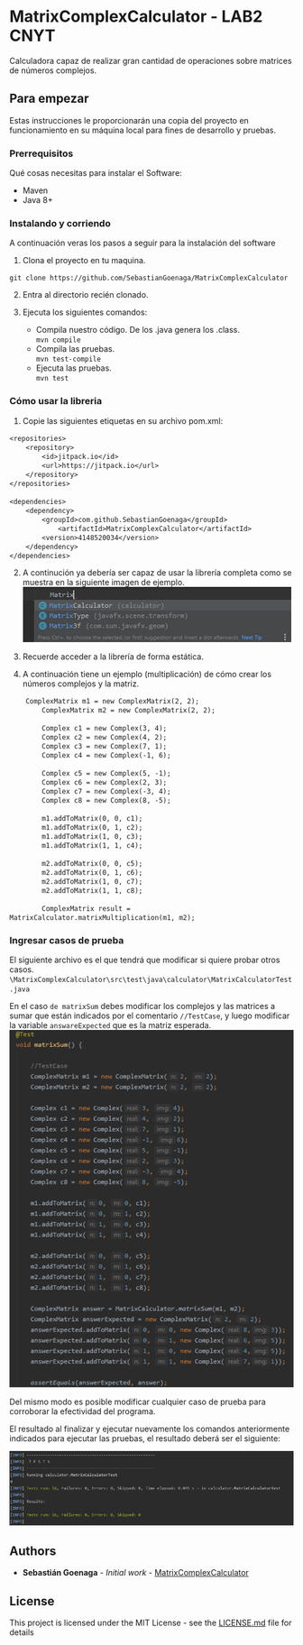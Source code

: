 # MatrixComplexCalculator - LAB2 CNYT

Calculadora capaz de realizar gran cantidad de operaciones sobre matrices de números complejos.

## Para empezar

Estas instrucciones le proporcionarán una copia del proyecto en funcionamiento en su máquina local para fines de desarrollo y pruebas.

### Prerrequisitos

Qué cosas necesitas para instalar el Software:

- Maven
- Java 8+


### Instalando y corriendo

A continuación veras los pasos a seguir para la instalación del software

1. Clona el proyecto en tu maquina.

```
git clone https://github.com/SebastianGoenaga/MatrixComplexCalculator

```

2. Entra al directorio recién clonado.

3. Ejecuta los siguientes comandos:
	- Compila nuestro código. De los .java genera los .class.  
    `mvn compile`
	-   Compila las pruebas.  
    `mvn test-compile`
	-   Ejecuta las pruebas.  
    `mvn test`

### Cómo usar la libreria
1. Copie las siguientes etiquetas en su archivo pom.xml:

~~~
<repositories>
    <repository>
        <id>jitpack.io</id>
        <url>https://jitpack.io</url>
    </repository>
</repositories>

<dependencies>
    <dependency>
        <groupId>com.github.SebastianGoenaga</groupId>
 	        <artifactId>MatrixComplexCalculator</artifactId>
        <version>4148520034</version>
    </dependency>
</dependencies>
~~~

2. A continución ya debería ser capaz de usar la librería completa como se muestra en la siguiente imagen de ejemplo.
![prueba](img/prueba.png)

3. Recuerde acceder a la librería de forma estática.

4. A continuación tiene un ejemplo (multiplicación) de cómo crear los números complejos y la matriz.
~~~
	ComplexMatrix m1 = new ComplexMatrix(2, 2);
        ComplexMatrix m2 = new ComplexMatrix(2, 2);

        Complex c1 = new Complex(3, 4);
        Complex c2 = new Complex(4, 2);
        Complex c3 = new Complex(7, 1);
        Complex c4 = new Complex(-1, 6);
	
        Complex c5 = new Complex(5, -1);
        Complex c6 = new Complex(2, 3);
        Complex c7 = new Complex(-3, 4);
        Complex c8 = new Complex(8, -5);

        m1.addToMatrix(0, 0, c1);
        m1.addToMatrix(0, 1, c2);
        m1.addToMatrix(1, 0, c3);
        m1.addToMatrix(1, 1, c4);

        m2.addToMatrix(0, 0, c5);
        m2.addToMatrix(0, 1, c6);
        m2.addToMatrix(1, 0, c7);
        m2.addToMatrix(1, 1, c8);

        ComplexMatrix result = MatrixCalculator.matrixMultiplication(m1, m2);
~~~

### Ingresar casos de prueba
El siguiente archivo es el que tendrá que modificar si quiere probar otros casos.
`\MatrixComplexCalculator\src\test\java\calculator\MatrixCalculatorTest.java`

En el caso `de matrixSum` debes modificar los complejos y las matrices a sumar que están indicados por el comentario `//TestCase`, y luego modificar la variable `answareExpected` que es la matriz esperada.
![CasoPrueba](img/casoPrueba.png)

Del mismo modo es posible modificar cualquier caso de prueba para corroborar la efectividad del programa.

El resultado al finalizar y ejecutar nuevamente los comandos anteriormente indicados para ejecutar las pruebas, el resultado deberá ser el siguiente:

![TestResult](img/testResult.png)


## Authors

-   **Sebastián Goenaga**  -  _Initial work_  -  [MatrixComplexCalculator](https://github.com/SebastianGoenaga/MatrixCopmplexCalculator)

## License

This project is licensed under the MIT License - see the  [LICENSE.md](https://github.com/SebastianGoenaga/MatrixCopmplexCalculator/blob/master/LICENSE)  file for details
